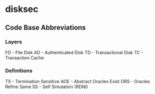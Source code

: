 # disksec

## Code Base Abbreviations
### Layers
FD - File Disk
AD - Authenticated Disk
TD - Transactional Disk
TC - Transaction Cache

### Definitions
TS - Termination Sensitive
AOE - Abstract Oracles Exist
ORS - Oracles Refine Same
SS - Self Simulation (RDNI)
